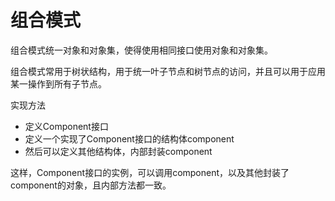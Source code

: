 # 组合模式

组合模式统一对象和对象集，使得使用相同接口使用对象和对象集。

组合模式常用于树状结构，用于统一叶子节点和树节点的访问，并且可以用于应用某一操作到所有子节点。





实现方法

- 定义Component接口
- 定义一个实现了Component接口的结构体component
- 然后可以定义其他结构体，内部封装component



这样，Component接口的实例，可以调用component，以及其他封装了component的对象，且内部方法都一致。
